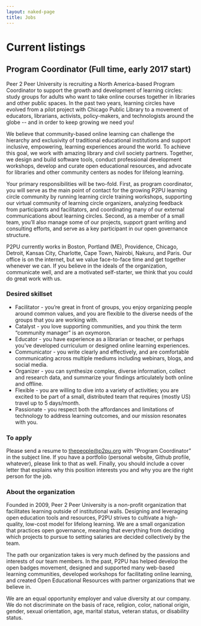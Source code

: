 ```yaml
---
layout: naked-page
title: Jobs
---
```


# Current listings

## Program Coordinator (Full time, early 2017 start)
Peer 2 Peer University is recruiting a North America-based Program Coordinator to support the growth and development of learning circles: study groups for adults who want to take online courses together in libraries and other public spaces. In the past two years, learning circles have evolved from a pilot project with Chicago Public Library to a movement of educators, librarians, activists, policy-makers, and technologists around the globe -- and in order to keep growing we need you! 

We believe that community-based online learning can challenge the hierarchy and exclusivity of traditional educational institutions and support inclusive, empowering, learning experiences around the world. To achieve this goal, we work with amazing library and civil society partners. Together, we design and build software tools, conduct professional development workshops, develop and curate open educational resources, and advocate for libraries and other community centers as nodes for lifelong learning. 

Your primary responsibilities will be two-fold. First, as program coordinator, you will serve as the main point of contact for the growing P2PU learning circle community by running learning circle training workshops, supporting our virtual community of learning circle organizers, analyzing feedback from participants and facilitators, and coordinating many of our external communications about learning circles. Second, as a member of a small team, you’ll also manage some of our projects, support grant writing and consulting efforts, and serve as a key participant in our open governance structure.

P2PU currently works in Boston, Portland (ME), Providence, Chicago, Detroit, Kansas City, Charlotte, Cape Town, Nairobi, Nakuru, and Paris. Our office is on the internet, but we value face-to-face time and get together whenever we can. If you believe in the ideals of the organization, communicate well, and are a motivated self-starter, we think that you could do great work with us. 

### Desired skillset

 - Facilitator - you’re great in front of groups, you enjoy organizing people around common values, and you are flexible to the diverse needs of the groups that you are working with. 
 - Catalyst - you love supporting communities, and you think the term “community manager” is an oxymoron.
 - Educator - you have experience as a librarian or teacher, or perhaps you’ve developed curriculum or designed online learning experiences.
 - Communicator - you write clearly and effectively, and are comfortable communicating across multiple mediums including webinars, blogs, and social media.
 - Organizer - you can synthesize complex, diverse information, collect and research data, and summarize your findings articulately both online and offline.
 - Flexible - you are willing to dive into a variety of activities; you are excited to be part of a small, distributed team that requires (mostly US) travel up to 5 days/month.
 - Passionate - you respect both the affordances and limitations of technology to address learning outcomes, and our mission resonates with you.

### To apply

Please send a resume to <thepeople@p2pu.org> with “Program Coordinator” in the subject line. If you have a portfolio (personal website, Github profile, whatever), please link to that as well. Finally, you should include a cover letter that explains why this position interests you and why you are the right person for the job.

### About the organization
Founded in 2009, Peer 2 Peer University is a non-profit organization that facilitates learning outside of institutional walls. Designing and leveraging open education tools and resources, P2PU strives to cultivate a high-quality, low-cost model for lifelong learning. We are a small organization that practices open governance, meaning that everything from deciding which projects to pursue to setting salaries are decided collectively by the team.

The path our organization takes is very much defined by the passions and interests of our team members. In the past, P2PU has helped develop the open badges movement, designed and supported many web-based learning communities, developed workshops for facilitating online learning, and created Open Educational Resources with partner organizations that we believe in.

We are an equal opportunity employer and value diversity at our company. We do not discriminate on the basis of race, religion, color, national origin, gender, sexual orientation, age, marital status, veteran status, or disability status.


